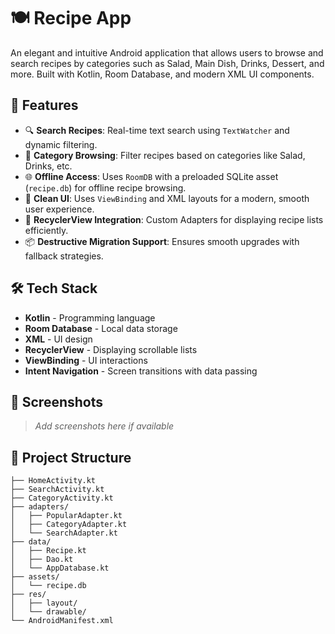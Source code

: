 # 🍽️ Recipe App

An elegant and intuitive Android application that allows users to browse and search recipes by categories such as Salad, Main Dish, Drinks, Dessert, and more. Built with Kotlin, Room Database, and modern XML UI components.

## 📱 Features

- 🔍 **Search Recipes**: Real-time text search using `TextWatcher` and dynamic filtering.
- 📂 **Category Browsing**: Filter recipes based on categories like Salad, Drinks, etc.
- 🌐 **Offline Access**: Uses `RoomDB` with a preloaded SQLite asset (`recipe.db`) for offline recipe browsing.
- 🧩 **Clean UI**: Uses `ViewBinding` and XML layouts for a modern, smooth user experience.
- 🔁 **RecyclerView Integration**: Custom Adapters for displaying recipe lists efficiently.
- 📦 **Destructive Migration Support**: Ensures smooth upgrades with fallback strategies.

## 🛠️ Tech Stack

- **Kotlin** - Programming language
- **Room Database** - Local data storage
- **XML** - UI design
- **RecyclerView** - Displaying scrollable lists
- **ViewBinding** - UI interactions
- **Intent Navigation** - Screen transitions with data passing

## 📸 Screenshots

> *Add screenshots here if available*

## 📂 Project Structure

```plaintext
├── HomeActivity.kt
├── SearchActivity.kt
├── CategoryActivity.kt
├── adapters/
│   ├── PopularAdapter.kt
│   ├── CategoryAdapter.kt
│   └── SearchAdapter.kt
├── data/
│   ├── Recipe.kt
│   ├── Dao.kt
│   └── AppDatabase.kt
├── assets/
│   └── recipe.db
├── res/
│   ├── layout/
│   └── drawable/
└── AndroidManifest.xml
